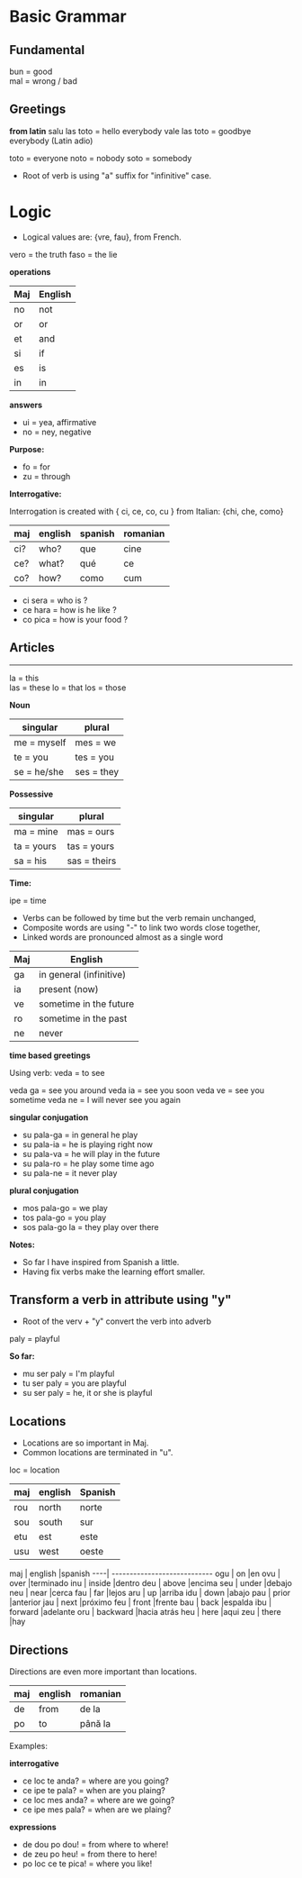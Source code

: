 # Basic Grammar


## Fundamental

bun = good  
mal = wrong / bad


## Greetings

**from latin**
salu las toto = hello   everybody
vale las toto = goodbye everybody (Latin adio)

toto = everyone
noto = nobody
soto = somebody

* Root of verb is using "a" suffix for "infinitive" case.


# Logic

* Logical values are: {vre, fau}, from French.

vero = the truth
faso = the lie   

**operations**

Maj | English
----|--------------------------------
no  | not
or  | or
et  | and
si  | if
es  | is
in  | in


**answers**

* ui   = yea, affirmative
* no   = ney, negative 

**Purpose:**

* fo   = for
* zu   = through

**Interrogative:**

Interrogation is created with { ci, ce, co, cu } from Italian: {chi, che, como}
 
maj   | english  | spanish | romanian
------|----------|---------|---------
ci?   | who?     | que     | cine
ce?   | what?    | qué     | ce
co?   | how?     | como    | cum

      
* ci sera  = who is ?
* ce hara  = how is he like ?
* co pica  = how is your food ?

## Articles
     
---------------------------------------------
la  = this  
las = these
lo  = that
los = those   

**Noun**

singular      | plural
--------------|-----------------------------
me = myself   | mes = we
te = you      | tes = you
se = he/she   | ses = they

**Possessive**

singular   | plural
-----------|--------------------------------
ma = mine  | mas = ours
ta = yours | tas = yours
sa = his   | sas = theirs

**Time:**

ipe = time

* Verbs can be followed by time but the verb remain unchanged,
* Composite words are using "-" to link two words close together,
* Linked words are pronounced almost as a single word

Maj     | English
--------|--------------------------------
ga      | in general (infinitive)
ia      | present (now)
ve      | sometime in the future
ro      | sometime in the past
ne      | never 

**time based greetings**

Using verb: veda = to see

veda ga  = see you around
veda ia  = see you soon
veda ve  = see you sometime
veda ne  = I will never see you again

**singular conjugation**

* su pala-ga = in general he play
* su pala-ia = he is playing right now
* su pala-va = he will play in the future 
* su pala-ro = he play some time ago
* su pala-ne = it never play

**plural conjugation**
* mos pala-go = we play 
* tos pala-go = you play
* sos pala-go la = they play over there

**Notes:** 

* So far I have inspired from Spanish a little.
* Having fix verbs make the learning effort smaller.

## Transform a verb in attribute using "y"

* Root of the verv + "y" convert the verb into adverb

paly = playful

**So far:**
* mu ser paly = I'm playful
* tu ser paly = you are playful 
* su ser paly = he, it or she is playful

## Locations

* Locations are so important in Maj.
* Common locations are terminated in "u".

loc = location

maj | english       | Spanish
----|---------------|-----------------
rou | north         | norte
sou | south         | sur
etu | est           | este
usu | west          | oeste
      

maj	| english	|spanish
----| ----------------------------
ogu	| on 	    |en
ovu	| over	    |terminado
inu	| inside    |dentro
deu	| above	    |encima
seu	| under	    |debajo
neu	| near	    |cerca
fau	| far 	    |lejos
aru	| up	    |arriba
idu	| down	    |abajo
pau	| prior	    |anterior
jau	| next	    |próximo
feu	| front	    |frente
bau	| back	    |espalda
ibu	| forward	|adelante
oru	| backward  |hacia atrás
heu | here      |aqui
zeu | there     |hay 

      
## Directions

Directions are even more important than locations.

maj   | english       | romanian   
------|---------------|-----------------
de    | from          | de la
po    | to            | până la
  
Examples:


**interrogative**

* ce loc te anda?    = where are you going?
* ce ipe te pala?    = when are you plaing?
* ce loc mes anda?   = where are we going?
* ce ipe mes pala?   = when are we plaing?

**expressions**
  
* de dou po dou!     = from where to where!
* de zeu po heu!     = from there to here!
* po loc ce te pica! = where you like!

